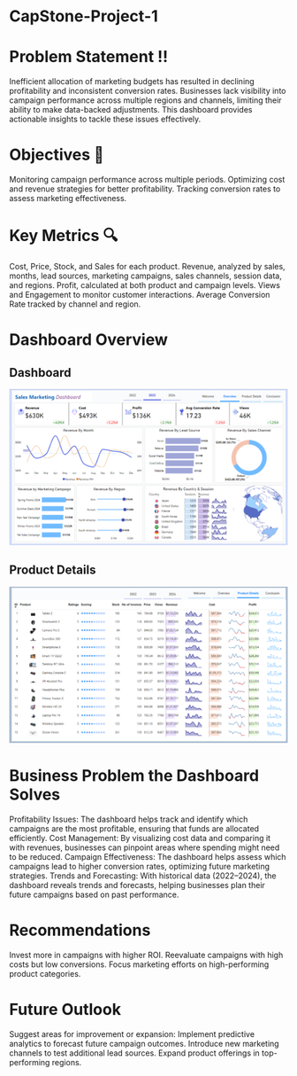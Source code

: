 # CapStone-Project-1

# Problem Statement ‼️
Inefficient allocation of marketing budgets has resulted in declining profitability and inconsistent conversion rates. 
Businesses lack visibility into campaign performance across multiple regions and channels, limiting their ability to make data-backed adjustments. 
This dashboard provides actionable insights to tackle these issues effectively.

# Objectives 🎯
Monitoring campaign performance across multiple periods.
Optimizing cost and revenue strategies for better profitability.
Tracking conversion rates to assess marketing effectiveness.

# Key Metrics 🔍
 Cost, Price, Stock, and Sales for each product.
 Revenue, analyzed by sales, months, lead sources, marketing campaigns, sales channels, session data, and regions. 
 Profit, calculated at both product and campaign levels.
 Views and Engagement to monitor customer interactions.
 Average Conversion Rate tracked by channel and region.

 # Dashboard Overview 
 ## Dashboard
 ![Dashboard](https://github.com/Shaikh-areeb/CapStone-Project-1/blob/main/Dashboard%20Images/Screenshot%202024-12-05%20194015.png)

## Product Details 
 ![Product Details](https://github.com/Shaikh-areeb/CapStone-Project-1/blob/main/Dashboard%20Images/Screenshot%202024-12-05%20192848.png)

# Business Problem the Dashboard Solves 
Profitability Issues: The dashboard helps track and identify which campaigns are the most profitable, ensuring that funds are allocated efficiently.
Cost Management: By visualizing cost data and comparing it with revenues, businesses can pinpoint areas where spending might need to be reduced.
Campaign Effectiveness: The dashboard helps assess which campaigns lead to higher conversion rates, optimizing future marketing strategies.
Trends and Forecasting: With historical data (2022–2024), the dashboard reveals trends and forecasts, helping businesses plan their future campaigns based on past performance.

# Recommendations 
Invest more in campaigns with higher ROI.
Reevaluate campaigns with high costs but low conversions.
Focus marketing efforts on high-performing product categories.

# Future Outlook
Suggest areas for improvement or expansion:
Implement predictive analytics to forecast future campaign outcomes.
Introduce new marketing channels to test additional lead sources.
Expand product offerings in top-performing regions.




 






